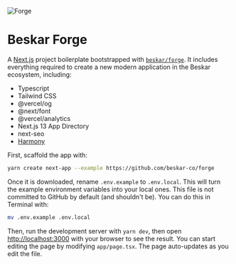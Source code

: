 ![Forge](/app/opengraph-image.jpg)

# Beskar Forge

A [Next.js](https://nextjs.org/) project boilerplate bootstrapped with [`beskar/forge`](https://github.com/beskar-co/forge). It includes everything required to create a new modern application in the Beskar ecosystem, including:

- Typescript
- Tailwind CSS
- @vercel/og
- @next/font
- @vercel/analytics
- Next.js 13 App Directory
- next-seo
- [Harmony](https://github.com/beskar-co/harmony)

First, scaffold the app with:

```bash
yarn create next-app --example https://github.com/beskar-co/forge
```

Once it is downloaded, rename `.env.example` to `.env.local`. This will turn the example environment variables into your local ones. This file is not committed to GitHub by default (and shouldn't be). You can do this in Terminal with:

```bash
mv .env.example .env.local
```

Then, run the development server with `yarn dev`, then open [http://localhost:3000](http://localhost:3000) with your browser to see the result. You can start editing the page by modifying `app/page.tsx`. The page auto-updates as you edit the file.
